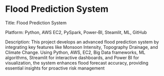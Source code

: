 # Flood Prediction System
Title: Flood Prediction System

Platform: Python, AWS EC2, PySpark, Power-BI, Steamlit, ML, GitHub

Description: This project develops an advanced flood prediction system by integrating key features like Monsoon Intensity, Topography Drainage, and Climate Change. Using Python, AWS, EC2, Big Data frameworks, ML algorithms, Streamlit for interactive dashboards, and Power BI for visualization, the system enhances flood forecast accuracy, providing essential insights for proactive risk management

